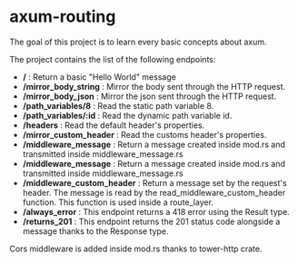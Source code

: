 # axum-routing

The goal of this project is to learn every basic concepts about axum.

The project contains the list of the following endpoints:

- **/** : Return a basic "Hello World" message
- **/mirror_body_string** : Mirror the body sent through the HTTP request.
- **/mirror_body_json** : Mirror the json sent through the HTTP request.
- **/path_variables/8** : Read the static path variable 8.
- **/path_variables/:id** : Read the dynamic path variable id.
- **/headers** : Read the default header's properties.
- **/mirror_custom_header** : Read the customs header's properties.
- **/middleware_message** : Return a message created inside mod.rs and transmitted inside middleware_message.rs
- **/middleware_message** : Return a message created inside mod.rs and transmitted inside middleware_message.rs
- **/middleware_custom_header** : Return a message set by the request's header. The message is read by the read_middleware_custom_header function. This function is used inside a route_layer.
- **/always_error** : This endpoint returns a 418 error using the Result type.
- **/returns_201** : This endpoint returns the 201 status code alongside a message thanks to the Response type.

Cors middleware is added inside mod.rs thanks to tower-http crate.